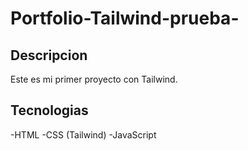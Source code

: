 # Portfolio-Tailwind-prueba-

## Descripcion
Este es mi primer proyecto con Tailwind.

## Tecnologias  
-HTML
-CSS (Tailwind)
-JavaScript
